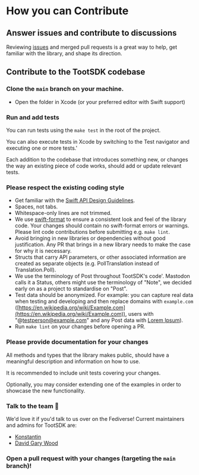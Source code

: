 # How you can Contribute

## Answer issues and contribute to discussions

Reviewing [issues](https://github.com/TootSDK/TootSDK/issues) and merged pull requests is a great way to help, get familiar with the library, and shape its direction.

## Contribute to the TootSDK codebase

### Clone the `main` branch on your machine.

- Open the folder in Xcode (or your preferred editor with Swift support)

### Run and add tests

You can run tests using the `make test` in the root of the project.

You can also execute tests in Xcode by switching to the Test navigator and executing one or more tests.'

Each addition to the codebase that introduces something new, or changes the way an existing piece of code works, should add or update relevant tests.

### Please respect the existing coding style

- Get familiar with the [Swift API Design Guidelines](https://www.swift.org/documentation/api-design-guidelines/).
- Spaces, not tabs.
- Whitespace-only lines are not trimmed.
- We use [swift-format](https://github.com/apple/swift-format) to ensure a consistent look and feel of the library code. Your changes should contain no swift-format errors or warnings. Please lint code contributions before submitting e.g. `make lint`.
- Avoid bringing in new libraries or dependencies without good justification. Any PR that brings in a new library needs to make the case for why it is necessary.
- Structs that carry API parameters, or other associated information are created as separate objects (e.g. PollTranslation instead of Translation.Poll).
- We use the terminology of Post throughout TootSDK's code'. Mastodon calls it a Status, others might use the terminology of "Note", we decided early on as a project to standardise on "Post".
- Test data should be anonymized. For example: you can capture real data when testing and developing and then replace domains with `example.com` ([https://en.wikipedia.org/wiki/Example.com](https://en.wikipedia.org/wiki/Example.com)), users with "@testperson@example.com" and any Post data with [Lorem Ipsum](https://en.wikipedia.org/wiki/Lorem_ipsum)).
- Run `make lint` on your changes before opening a PR.

### Please provide documentation for your changes

All methods and types that the library makes public, should have a meaningful description and information on how to use.

It is recommended to include unit tests covering your changes.

Optionally, you may consider extending one of the examples in order to showcase the new functionality.

### Talk to the team 🤙

We'd love it if you'd talk to us over on the Fediverse! Current maintainers and admins for TootSDK are:

- [Konstantin](https://social.headbright.eu/@konstantin)
- [David Gary Wood](https://social.davidgarywood.com/@davidgarywood)

### Open a pull request with your changes (targeting the `main` branch)!
